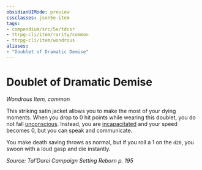 ```yaml
---
obsidianUIMode: preview
cssclasses: json5e-item
tags:
- compendium/src/5e/tdcsr
- ttrpg-cli/item/rarity/common
- ttrpg-cli/item/wondrous
aliases: 
- "Doublet of Dramatic Demise"
---
```

# Doublet of Dramatic Demise
*Wondrous Item, common*  


This striking satin jacket allows you to make the most of your dying moments. When you drop to 0 hit points while wearing this doublet, you do not fall [unconscious](/3-Mechanics/CLI/rules/conditions.md#unconscious). Instead, you are [incapacitated](/3-Mechanics/CLI/rules/conditions.md#incapacitated) and your speed becomes 0, but you can speak and communicate.

You make death saving throws as normal, but if you roll a 1 on the `d20`, you swoon with a loud gasp and die instantly.

*Source: Tal'Dorei Campaign Setting Reborn p. 195*